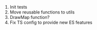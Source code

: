 1. Init tests
2. Move reusable functions to utils
3. DrawMap function?
4. Fix TS config to provide new ES features